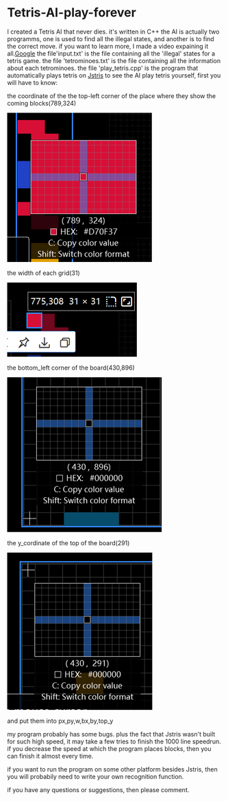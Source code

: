 # Tetris-AI-play-forever
I created a Tetris AI that never dies. it's written in C++
the AI is actually two programms, one is used to find all the illegal states, and another is to find the correct move.
if you want to learn more, I made a video expaining it all.[Google](https://www.google.com)
the file'input.txt' is the file containing all the 'illegal' states for a tetris game.
the file 'tetrominoes.txt' is the file containing all the information about each tetrominoes.
the file 'play_tetris.cpp' is the program that automatically plays tetris on [Jstris](https://jstris.jezevec10.com/)
to see the AI play tetris yourself, first you will have to know:

the coordinate of the the top-left corner of the place where they show the coming blocks(789,324)

![piece](https://github.com/issaccheng2008/Tetris-AI-play-forever/blob/main/piece.png)

the width of each grid(31)

![width](https://github.com/issaccheng2008/Tetris-AI-play-forever/blob/main/width.png)

the bottom_left corner of the board(430,896)

![width](https://github.com/issaccheng2008/Tetris-AI-play-forever/blob/main/board.png)

the y_cordinate of the top of the board(291)

![width](https://github.com/issaccheng2008/Tetris-AI-play-forever/blob/main/y_coordinate.png)

and put them into px,py,w,bx,by,top_y

my program probably has some bugs. plus the fact that Jstris wasn't built for such high speed, it may take a few tries to finish the 1000 line speedrun. if you decrease the speed at which the program places blocks, then you can finish it almost every time.

if you want to run the program on some other platform besides Jstris, then you will probabily need to write your own recognition function.

if you have any questions or suggestions, then please comment.
